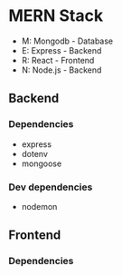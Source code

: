# MERN Stack

* M: Mongodb - Database
* E: Express - Backend
* R: React - Frontend
* N: Node.js - Backend

## Backend
### Dependencies
* express
* dotenv
* mongoose

### Dev dependencies
* nodemon

## Frontend
### Dependencies



